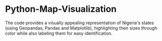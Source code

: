 # Python-Map-Visualization
The code provides a visually appealing representation of Nigeria's states (using Geopandas, Pandas and Matplotlib), highlighting their sizes through color while also labeling them for easy identification.
